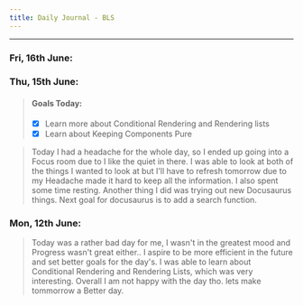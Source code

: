 ```yaml
---
title: Daily Journal - BLS
---
```

-------------


### Fri, 16th June:
### Thu, 15th June: 
> #### Goals Today: 
> - [x] Learn more about Conditional Rendering and Rendering lists
> - [x] Learn about Keeping Components Pure

>Today I had a headache for the whole day, so I ended up going into a Focus room due to I like the quiet in there. I was able to look at both of the things I wanted to look at but I'll have to refresh tomorrow due to my Headache made it hard to keep all the information. I also spent some time resting. Another thing I did was trying out new Docusaurus things. Next goal for docusaurus is to add a search function.

### Mon, 12th June: 
>Today was a rather bad day for me, I wasn't in the greatest mood and Progress wasn't great either.. I aspire to be more efficient in the future and set better goals for the day's. I was able to learn about Conditional Rendering and Rendering Lists, which was very interesting. Overall I am not happy with the day tho. lets make tommorrow a Better day.




